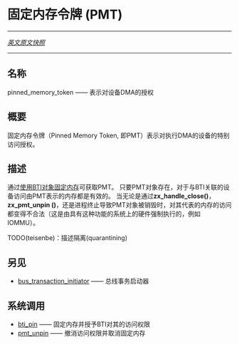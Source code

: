 <!-- # Pinned Memory Token -->
# 固定内存令牌 (PMT)
---

[*英文原文快照*](https://github.com/fuchsia-mirror/zircon/blob/fc9cc3958ceaacca9447023b8b272f6b648f75ee/docs/objects/pinned_memory_token.md)

---
<!-- ## NAME -->
## 名称

<!-- pinned_memory_token - Representation of a device DMA grant -->
pinned_memory_token —— 表示对设备DMA的授权

<!-- ## SYNOPSIS -->
## 概要
<!-- 
Pinned Memory Tokens (PMTs) represent an outstanding acccess grant to a device
for performing DMA. -->
固定内存令牌（Pinned Memory Token, 即PMT）表示对执行DMA的设备的特别访问授权。

<!-- ## DESCRIPTION -->
## 描述

<!-- PMTs are obtained by [pinning memory with a BTI object](../syscalls/bti_pin.md).
It is valid for the device associated with the BTI to access the memory represented
by the PMT for as long as the PMT object is around.  When the PMT object is
destroyed, either via **zx_handle_close**(), **zx_pmt_unpin**(), or process
termination, access to the represented memory becomes illegal (this is
enforced by hardware on systems with the capability to do so, such as IOMMUs). -->
通过[使用BTI对象固定内存](../syscalls/bti_pin.md)可获取PMT。
只要PMT对象存在，对于与BTI关联的设备访问由PMT表示的内存都是有效的。
当无论是通过**zx_handle_close()**，**zx_pmt_unpin ()**，还是进程终止导致PMT对象被销毁时，对其代表的内存的访问都变得不合法（这是由具有这种功能的系统上的硬件强制执行的，例如IOMMU）。

<!-- TODO(teisenbe): Describe quarantining -->
TODO(teisenbe)：描述隔离(quarantining)

<!-- ## SEE ALSO -->
## 另见

<!-- + [bus_transaction_initiator](bus_transaction_initiator.md) - Bus Transaction Initiators -->
+ [bus_transaction_initiator](bus_transaction_initiator.md) —— 总线事务启动器

<!-- ## SYSCALLS -->
## 系统调用

<!-- + [bti_pin](../syscalls/bti_pin.md) - pin memory and grant access to it to the BTI
+ [pmt_unpin](../syscalls/pmt_unpin.md) - revoke access and unpin memory -->

+ [bti_pin](../syscalls/bti_pin.md) —— 固定内存并授予BTI对其的访问权限
+ [pmt_unpin](../syscalls/pmt_unpin.md) —— 撤消访问权限并取消固定内存
